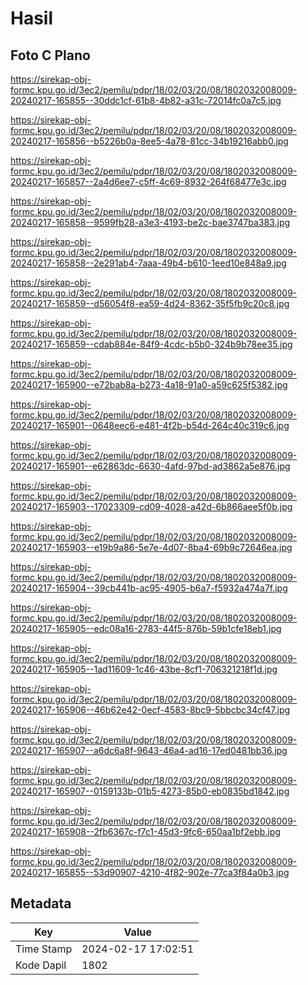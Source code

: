 # Hasil

## Foto C Plano

https://sirekap-obj-formc.kpu.go.id/3ec2/pemilu/pdpr/18/02/03/20/08/1802032008009-20240217-165855--30ddc1cf-61b8-4b82-a31c-72014fc0a7c5.jpg

https://sirekap-obj-formc.kpu.go.id/3ec2/pemilu/pdpr/18/02/03/20/08/1802032008009-20240217-165856--b5226b0a-8ee5-4a78-81cc-34b19216abb0.jpg

https://sirekap-obj-formc.kpu.go.id/3ec2/pemilu/pdpr/18/02/03/20/08/1802032008009-20240217-165857--2a4d6ee7-c5ff-4c69-8932-264f68477e3c.jpg

https://sirekap-obj-formc.kpu.go.id/3ec2/pemilu/pdpr/18/02/03/20/08/1802032008009-20240217-165858--9599fb28-a3e3-4193-be2c-bae3747ba383.jpg

https://sirekap-obj-formc.kpu.go.id/3ec2/pemilu/pdpr/18/02/03/20/08/1802032008009-20240217-165858--2e291ab4-7aaa-49b4-b610-1eed10e848a9.jpg

https://sirekap-obj-formc.kpu.go.id/3ec2/pemilu/pdpr/18/02/03/20/08/1802032008009-20240217-165859--d56054f8-ea59-4d24-8362-35f5fb9c20c8.jpg

https://sirekap-obj-formc.kpu.go.id/3ec2/pemilu/pdpr/18/02/03/20/08/1802032008009-20240217-165859--cdab884e-84f9-4cdc-b5b0-324b9b78ee35.jpg

https://sirekap-obj-formc.kpu.go.id/3ec2/pemilu/pdpr/18/02/03/20/08/1802032008009-20240217-165900--e72bab8a-b273-4a18-91a0-a59c625f5382.jpg

https://sirekap-obj-formc.kpu.go.id/3ec2/pemilu/pdpr/18/02/03/20/08/1802032008009-20240217-165901--0648eec6-e481-4f2b-b54d-264c40c319c6.jpg

https://sirekap-obj-formc.kpu.go.id/3ec2/pemilu/pdpr/18/02/03/20/08/1802032008009-20240217-165901--e62863dc-6630-4afd-97bd-ad3862a5e876.jpg

https://sirekap-obj-formc.kpu.go.id/3ec2/pemilu/pdpr/18/02/03/20/08/1802032008009-20240217-165903--17023309-cd09-4028-a42d-6b866aee5f0b.jpg

https://sirekap-obj-formc.kpu.go.id/3ec2/pemilu/pdpr/18/02/03/20/08/1802032008009-20240217-165903--e19b9a86-5e7e-4d07-8ba4-69b9c72646ea.jpg

https://sirekap-obj-formc.kpu.go.id/3ec2/pemilu/pdpr/18/02/03/20/08/1802032008009-20240217-165904--39cb441b-ac95-4905-b6a7-f5932a474a7f.jpg

https://sirekap-obj-formc.kpu.go.id/3ec2/pemilu/pdpr/18/02/03/20/08/1802032008009-20240217-165905--edc08a16-2783-44f5-876b-59b1cfe18eb1.jpg

https://sirekap-obj-formc.kpu.go.id/3ec2/pemilu/pdpr/18/02/03/20/08/1802032008009-20240217-165905--1ad11609-1c46-43be-8cf1-706321218f1d.jpg

https://sirekap-obj-formc.kpu.go.id/3ec2/pemilu/pdpr/18/02/03/20/08/1802032008009-20240217-165906--46b62e42-0ecf-4583-8bc9-5bbcbc34cf47.jpg

https://sirekap-obj-formc.kpu.go.id/3ec2/pemilu/pdpr/18/02/03/20/08/1802032008009-20240217-165907--a6dc6a8f-9643-46a4-ad16-17ed0481bb36.jpg

https://sirekap-obj-formc.kpu.go.id/3ec2/pemilu/pdpr/18/02/03/20/08/1802032008009-20240217-165907--0159133b-01b5-4273-85b0-eb0835bd1842.jpg

https://sirekap-obj-formc.kpu.go.id/3ec2/pemilu/pdpr/18/02/03/20/08/1802032008009-20240217-165908--2fb6367c-f7c1-45d3-9fc6-650aa1bf2ebb.jpg

https://sirekap-obj-formc.kpu.go.id/3ec2/pemilu/pdpr/18/02/03/20/08/1802032008009-20240217-165855--53d90907-4210-4f82-902e-77ca3f84a0b3.jpg


## Metadata

| Key        | Value               |
| ---------- | ------------------- |
| Time Stamp | 2024-02-17 17:02:51 |
| Kode Dapil | 1802                |



